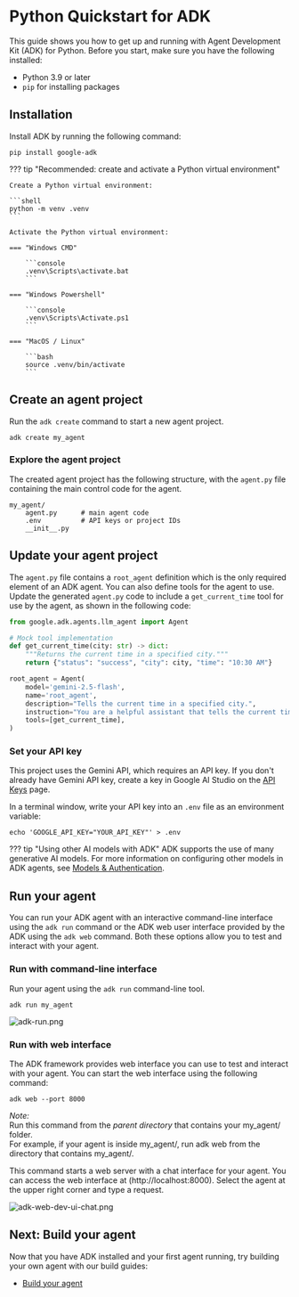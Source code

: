 # Python Quickstart for ADK

This guide shows you how to get up and running with Agent Development Kit
(ADK) for Python. Before you start, make sure you have the following installed:

*   Python 3.9 or later
*   `pip` for installing packages   

## Installation

Install ADK by running the following command:

```shell
pip install google-adk
```

??? tip "Recommended: create and activate a Python virtual environment"

    Create a Python virtual environment:

    ```shell
    python -m venv .venv
    ```

    Activate the Python virtual environment:

    === "Windows CMD"

        ```console
        .venv\Scripts\activate.bat
        ```

    === "Windows Powershell"

        ```console
        .venv\Scripts\Activate.ps1
        ```

    === "MacOS / Linux"

        ```bash
        source .venv/bin/activate
        ```

## Create an agent project

Run the `adk create` command to start a new agent project. 

```shell
adk create my_agent
```

### Explore the agent project

The created agent project has the following structure, with the `agent.py`
file containing the main control code for the agent.

```none
my_agent/
    agent.py      # main agent code
    .env          # API keys or project IDs
    __init__.py
```

## Update your agent project

The `agent.py` file contains a `root_agent` definition which is the only
required element of an ADK agent. You can also define tools for the agent to
use. Update the generated `agent.py` code to include a `get_current_time` tool
for use by the agent, as shown in the following code:

```python
from google.adk.agents.llm_agent import Agent

# Mock tool implementation
def get_current_time(city: str) -> dict:
    """Returns the current time in a specified city."""
    return {"status": "success", "city": city, "time": "10:30 AM"}

root_agent = Agent(
    model='gemini-2.5-flash',
    name='root_agent',
    description="Tells the current time in a specified city.",
    instruction="You are a helpful assistant that tells the current time in cities. Use the 'get_current_time' tool for this purpose.",
    tools=[get_current_time],
)
```

### Set your API key

This project uses the Gemini API, which requires an API key. If you
don't already have Gemini API key, create a key in Google AI Studio on the 
[API Keys](https://aistudio.google.com/app/apikey) page.

In a terminal window, write your API key into an `.env` file as an environment variable:

```console title="Update: my_agent/.env"
echo 'GOOGLE_API_KEY="YOUR_API_KEY"' > .env
```

??? tip "Using other AI models with ADK"
    ADK supports the use of many generative AI models. For more
    information on configuring other models in ADK agents, see
    [Models & Authentication](/adk-docs/agents/models).

## Run your agent

You can run your ADK agent with an interactive command-line interface using the
`adk run` command or the ADK web user interface provided by the ADK using the
`adk web` command. Both these options allow you to test and interact with your
agent.

### Run with command-line interface

Run your agent using the `adk run` command-line tool.

```console
adk run my_agent
```

![adk-run.png](/adk-docs/assets/adk-run.png)

### Run with web interface

The ADK framework provides web interface you can use to test and interact with
your agent. You can start the web interface using the following command:

```console
adk web --port 8000 
```
*Note:*  
Run this command from the *parent directory* that contains your my_agent/ folder.  
For example, if your agent is inside my_agent/, run adk web from the directory that contains my_agent/.

This command starts a web server with a chat interface for your agent. You can
access the web interface at (http://localhost:8000). Select the agent at the
upper right corner and type a request.

![adk-web-dev-ui-chat.png](/adk-docs/assets/adk-web-dev-ui-chat.png)

## Next: Build your agent

Now that you have ADK installed and your first agent running, try building
your own agent with our build guides:

*  [Build your agent](/adk-docs/tutorials/)
